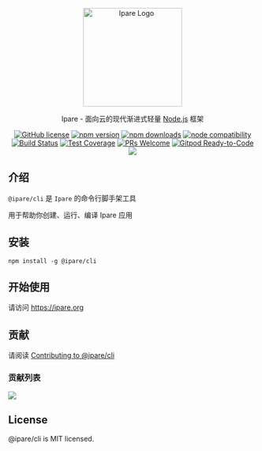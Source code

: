 <p align="center">
  <a href="https://ipare.org/" target="blank"><img src="https://ipare.org/images/logo.png" alt="Ipare Logo" width="200"/></a>
</p>

<p align="center">Ipare - 面向云的现代渐进式轻量 <a href="http://nodejs.org" target="_blank">Node.js</a> 框架</p>
<p align="center">
    <a href="https://github.com/ipare/cli/blob/main/LICENSE" target="_blank"><img src="https://img.shields.io/badge/license-MIT-blue.svg" alt="GitHub license" /></a>
    <a href=""><img src="https://img.shields.io/npm/v/@ipare/cli.svg" alt="npm version"></a>
    <a href=""><img src="https://badgen.net/npm/dt/@ipare/cli" alt="npm downloads"></a>
    <a href="https://nodejs.org/en/about/releases/"><img src="https://img.shields.io/node/v/@ipare/cli.svg" alt="node compatibility"></a>
    <a href="#"><img src="https://github.com/ipare/cli/actions/workflows/test.yml/badge.svg?branch=main" alt="Build Status"></a>
    <a href="https://codecov.io/gh/ipare/cli/branch/main"><img src="https://img.shields.io/codecov/c/github/ipare/cli/main.svg" alt="Test Coverage"></a>
    <a href="https://github.com/ipare/cli/pulls"><img src="https://img.shields.io/badge/PRs-welcome-brightgreen.svg" alt="PRs Welcome"></a>
    <a href="https://gitpod.io/#https://github.com/ipare/cli"><img src="https://img.shields.io/badge/Gitpod-Ready--to--Code-blue?logo=gitpod" alt="Gitpod Ready-to-Code"></a>
    <a href="https://paypal.me/ihalwang" target="_blank"><img src="https://img.shields.io/badge/Donate-PayPal-ff3f59.svg"/></a>
</p>

## 介绍

`@ipare/cli` 是 `Ipare` 的命令行脚手架工具

用于帮助你创建、运行、编译 Ipare 应用

## 安装

```
npm install -g @ipare/cli
```

## 开始使用

请访问 <https://ipare.org>

## 贡献

请阅读 [Contributing to @ipare/cli](https://github.com/ipare/cli/blob/main/CONTRIBUTING.md)

### 贡献列表

<a href="https://github.com/ipare/cli/graphs/contributors">
  <img src="https://contrib.rocks/image?repo=ipare/cli" />
</a>

## License

@ipare/cli is MIT licensed.
